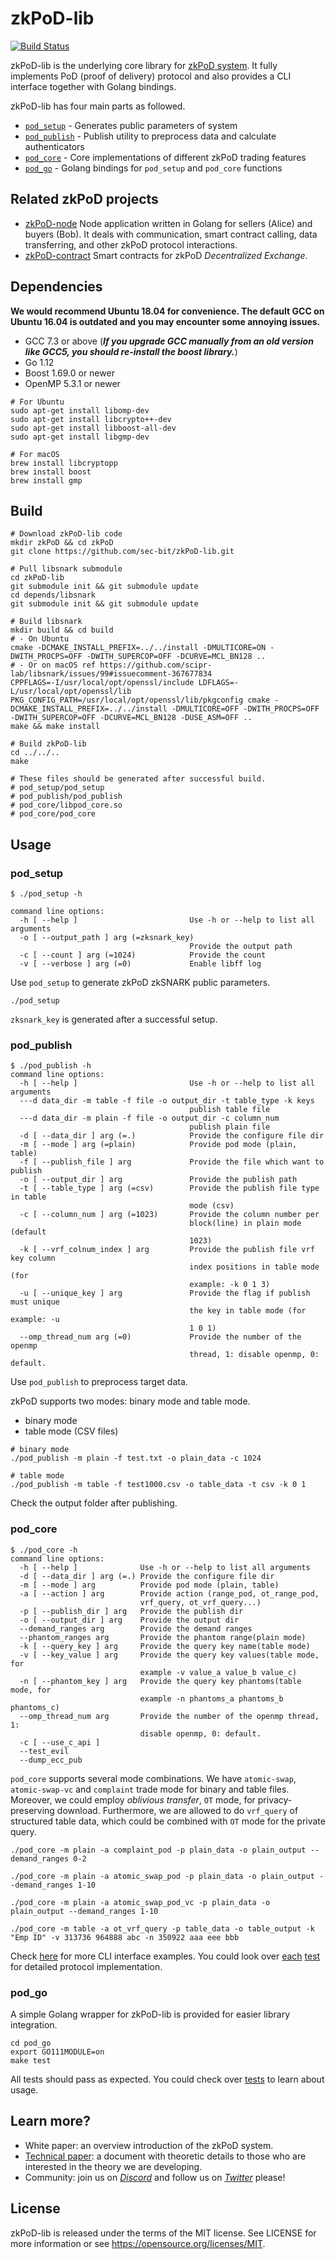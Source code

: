 # zkPoD-lib

[![Build Status](https://travis-ci.org/sec-bit/zkPoD-lib.svg?branch=master)](https://travis-ci.org/sec-bit/zkPoD-lib)

zkPoD-lib is the underlying core library for [zkPoD system](https://github.com/sec-bit/zkPoD-node). It fully implements PoD (proof of delivery) protocol and also provides a CLI interface together with Golang bindings.

zkPoD-lib has four main parts as followed.

- [`pod_setup`](pod_setup/) - Generates public parameters of system
- [`pod_publish`](pod_publish/) - Publish utility to preprocess data and calculate authenticators
- [`pod_core`](pod_core/) - Core implementations of different zkPoD trading features
- [`pod_go`](pod_go/) - Golang bindings for `pod_setup` and `pod_core` functions

## Related zkPoD projects

- [zkPoD-node](https://github.com/sec-bit/zkPoD-node) Node application written in Golang for sellers (Alice) and buyers (Bob). It deals with communication, smart contract calling, data transferring, and other zkPoD protocol interactions.
- [zkPoD-contract](https://github.com/sec-bit/zkPoD-contract) Smart contracts for zkPoD _Decentralized Exchange_.

## Dependencies

**We would recommend Ubuntu 18.04 for convenience. The default GCC on Ubuntu 16.04 is outdated and you may encounter some annoying issues.**

- GCC 7.3 or above (***If you upgrade GCC manually from an old version like GCC5, you should re-install the boost library.***)
- Go 1.12
- Boost 1.69.0 or newer
- OpenMP 5.3.1 or newer

```shell
# For Ubuntu
sudo apt-get install libomp-dev
sudo apt-get install libcrypto++-dev
sudo apt-get install libboost-all-dev
sudo apt-get install libgmp-dev

# For macOS
brew install libcryptopp
brew install boost
brew install gmp
```

## Build

```shell
# Download zkPoD-lib code
mkdir zkPoD && cd zkPoD
git clone https://github.com/sec-bit/zkPoD-lib.git

# Pull libsnark submodule
cd zkPoD-lib
git submodule init && git submodule update
cd depends/libsnark
git submodule init && git submodule update

# Build libsnark
mkdir build && cd build
# - On Ubuntu
cmake -DCMAKE_INSTALL_PREFIX=../../install -DMULTICORE=ON -DWITH_PROCPS=OFF -DWITH_SUPERCOP=OFF -DCURVE=MCL_BN128 ..
# - Or on macOS ref https://github.com/scipr-lab/libsnark/issues/99#issuecomment-367677834
CPPFLAGS=-I/usr/local/opt/openssl/include LDFLAGS=-L/usr/local/opt/openssl/lib PKG_CONFIG_PATH=/usr/local/opt/openssl/lib/pkgconfig cmake -DCMAKE_INSTALL_PREFIX=../../install -DMULTICORE=OFF -DWITH_PROCPS=OFF -DWITH_SUPERCOP=OFF -DCURVE=MCL_BN128 -DUSE_ASM=OFF ..
make && make install

# Build zkPoD-lib
cd ../../..
make

# These files should be generated after successful build.
# pod_setup/pod_setup
# pod_publish/pod_publish
# pod_core/libpod_core.so
# pod_core/pod_core
```

## Usage

### pod_setup

```shell
$ ./pod_setup -h

command line options:
  -h [ --help ]                         Use -h or --help to list all arguments
  -o [ --output_path ] arg (=zksnark_key)
                                        Provide the output path
  -c [ --count ] arg (=1024)            Provide the count
  -v [ --verbose ] arg (=0)             Enable libff log
```

Use `pod_setup` to generate zkPoD zkSNARK public parameters.

```shell
./pod_setup
```

`zksnark_key` is generated after a successful setup.

### pod_publish

```shell
$ ./pod_publish -h
command line options:
  -h [ --help ]                         Use -h or --help to list all arguments
  ---d data_dir -m table -f file -o output_dir -t table_type -k keys
                                        publish table file
  ---d data_dir -m plain -f file -o output_dir -c column_num
                                        publish plain file
  -d [ --data_dir ] arg (=.)            Provide the configure file dir
  -m [ --mode ] arg (=plain)            Provide pod mode (plain, table)
  -f [ --publish_file ] arg             Provide the file which want to publish
  -o [ --output_dir ] arg               Provide the publish path
  -t [ --table_type ] arg (=csv)        Provide the publish file type in table
                                        mode (csv)
  -c [ --column_num ] arg (=1023)       Provide the column number per
                                        block(line) in plain mode (default
                                        1023)
  -k [ --vrf_colnum_index ] arg         Provide the publish file vrf key column
                                        index positions in table mode (for
                                        example: -k 0 1 3)
  -u [ --unique_key ] arg               Provide the flag if publish must unique
                                        the key in table mode (for example: -u
                                        1 0 1)
  --omp_thread_num arg (=0)             Provide the number of the openmp
                                        thread, 1: disable openmp, 0: default.
```

Use `pod_publish` to preprocess target data.

zkPoD supports two modes: binary mode and table mode.

- binary mode
- table mode (CSV files)

```shell
# binary mode
./pod_publish -m plain -f test.txt -o plain_data -c 1024

# table mode
./pod_publish -m table -f test1000.csv -o table_data -t csv -k 0 1
```

Check the output folder after publishing.

### pod_core

```shell
$ ./pod_core -h
command line options:
  -h [ --help ]              Use -h or --help to list all arguments
  -d [ --data_dir ] arg (=.) Provide the configure file dir
  -m [ --mode ] arg          Provide pod mode (plain, table)
  -a [ --action ] arg        Provide action (range_pod, ot_range_pod,
                             vrf_query, ot_vrf_query...)
  -p [ --publish_dir ] arg   Provide the publish dir
  -o [ --output_dir ] arg    Provide the output dir
  --demand_ranges arg        Provide the demand ranges
  --phantom_ranges arg       Provide the phantom range(plain mode)
  -k [ --query_key ] arg     Provide the query key name(table mode)
  -v [ --key_value ] arg     Provide the query key values(table mode, for
                             example -v value_a value_b value_c)
  -n [ --phantom_key ] arg   Provide the query key phantoms(table mode, for
                             example -n phantoms_a phantoms_b phantoms_c)
  --omp_thread_num arg       Provide the number of the openmp thread, 1:
                             disable openmp, 0: default.
  -c [ --use_c_api ]
  --test_evil
  --dump_ecc_pub
```

`pod_core` supports several mode combinations. We have `atomic-swap`, `atomic-swap-vc` and `complaint` trade mode for binary and table files. Moreover, we could employ _oblivious transfer_, `OT` mode, for privacy-preserving download. Furthermore, we are allowed to do `vrf_query` of structured table data, which could be combined with `OT` mode for the private query.

```shell
./pod_core -m plain -a complaint_pod -p plain_data -o plain_output --demand_ranges 0-2

./pod_core -m plain -a atomic_swap_pod -p plain_data -o plain_output --demand_ranges 1-10

./pod_core -m plain -a atomic_swap_pod_vc -p plain_data -o plain_output --demand_ranges 1-10

./pod_core -m table -a ot_vrf_query -p table_data -o table_output -k "Emp ID" -v 313736 964888 abc -n 350922 aaa eee bbb
```

Check [here](pod_core/README.md) for more CLI interface examples. You could look over [each](pod_core/scheme_atomic_swap_test.cc) [test](pod_core/scheme_atomic_swap_vc_test.cc) for detailed protocol implementation.

### pod_go

A simple Golang wrapper for zkPoD-lib is provided for easier library integration.

```shell
cd pod_go
export GO111MODULE=on
make test
```

All tests should pass as expected. You could check over [tests](pod_go/plain/api_test.go) to learn about usage.

## Learn more?

+ White paper: an overview introduction of the zkPoD system.
+ [Technical paper](https://sec-bit.github.io/zkPoD-node/paper.pdf): a document with theoretic details to those who are interested in the theory we are developing.
+ Community: join us on [*Discord*](https://discord.gg/tfUH886) and follow us on [*Twitter*](https://twitter.com/SECBIT_IO) please!

## License

zkPoD-lib is released under the terms of the MIT license. See LICENSE for more information or see https://opensource.org/licenses/MIT.
